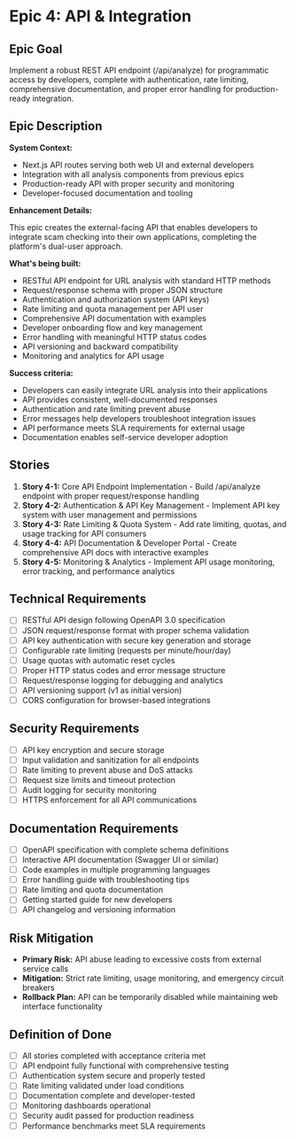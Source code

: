 # Epic 4: API & Integration

## Epic Goal

Implement a robust REST API endpoint (/api/analyze) for programmatic access by developers, complete with authentication, rate limiting, comprehensive documentation, and proper error handling for production-ready integration.

## Epic Description

**System Context:**
- Next.js API routes serving both web UI and external developers
- Integration with all analysis components from previous epics
- Production-ready API with proper security and monitoring
- Developer-focused documentation and tooling

**Enhancement Details:**

This epic creates the external-facing API that enables developers to integrate scam checking into their own applications, completing the platform's dual-user approach.

**What's being built:**
- RESTful API endpoint for URL analysis with standard HTTP methods
- Request/response schema with proper JSON structure
- Authentication and authorization system (API keys)
- Rate limiting and quota management per API user
- Comprehensive API documentation with examples
- Developer onboarding flow and key management
- Error handling with meaningful HTTP status codes
- API versioning and backward compatibility
- Monitoring and analytics for API usage

**Success criteria:**
- Developers can easily integrate URL analysis into their applications
- API provides consistent, well-documented responses
- Authentication and rate limiting prevent abuse
- Error messages help developers troubleshoot integration issues
- API performance meets SLA requirements for external usage
- Documentation enables self-service developer adoption

## Stories

1. **Story 4-1:** Core API Endpoint Implementation - Build /api/analyze endpoint with proper request/response handling
2. **Story 4-2:** Authentication & API Key Management - Implement API key system with user management and permissions
3. **Story 4-3:** Rate Limiting & Quota System - Add rate limiting, quotas, and usage tracking for API consumers
4. **Story 4-4:** API Documentation & Developer Portal - Create comprehensive API docs with interactive examples
5. **Story 4-5:** Monitoring & Analytics - Implement API usage monitoring, error tracking, and performance analytics

## Technical Requirements

- [ ] RESTful API design following OpenAPI 3.0 specification
- [ ] JSON request/response format with proper schema validation
- [ ] API key authentication with secure key generation and storage
- [ ] Configurable rate limiting (requests per minute/hour/day)
- [ ] Usage quotas with automatic reset cycles
- [ ] Proper HTTP status codes and error message structure
- [ ] Request/response logging for debugging and analytics
- [ ] API versioning support (v1 as initial version)
- [ ] CORS configuration for browser-based integrations

## Security Requirements

- [ ] API key encryption and secure storage
- [ ] Input validation and sanitization for all endpoints
- [ ] Rate limiting to prevent abuse and DoS attacks
- [ ] Request size limits and timeout protection
- [ ] Audit logging for security monitoring
- [ ] HTTPS enforcement for all API communications

## Documentation Requirements

- [ ] OpenAPI specification with complete schema definitions
- [ ] Interactive API documentation (Swagger UI or similar)
- [ ] Code examples in multiple programming languages
- [ ] Error handling guide with troubleshooting tips
- [ ] Rate limiting and quota documentation
- [ ] Getting started guide for new developers
- [ ] API changelog and versioning information

## Risk Mitigation

- **Primary Risk:** API abuse leading to excessive costs from external service calls
- **Mitigation:** Strict rate limiting, usage monitoring, and emergency circuit breakers
- **Rollback Plan:** API can be temporarily disabled while maintaining web interface functionality

## Definition of Done

- [ ] All stories completed with acceptance criteria met
- [ ] API endpoint fully functional with comprehensive testing
- [ ] Authentication system secure and properly tested
- [ ] Rate limiting validated under load conditions
- [ ] Documentation complete and developer-tested
- [ ] Monitoring dashboards operational
- [ ] Security audit passed for production readiness
- [ ] Performance benchmarks meet SLA requirements